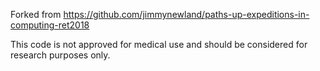 Forked from https://github.com/jimmynewland/paths-up-expeditions-in-computing-ret2018


This code is not approved for medical use and should be considered for research
purposes only.

